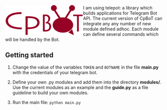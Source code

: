 <img style="float:left" src="doc/logo.png" width="250"/>
I am using telepot: a library which builds applications for Telegram Bot API. 
The current version of CpBoT can integrate any any number of new module defined adhoc. Each module can define several commands which will be handled by the Bot. 

## Getting started
1) Change the value of the variables ```TOKEN``` and ```BOTNAME``` in the file **main.py** with the credentials of your telegram bot.

2) Define your own .py modules and add them into the directory **modules/**. Use the current modules as an example and the **guide.py** as a file guideline to build your own modules.

3) Run the main file:
```python main.py```


